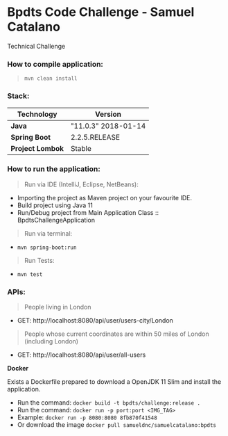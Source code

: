 # Bpdts Code Challenge - Samuel Catalano
Technical Challenge

### How to compile application:
> `mvn clean install`

### Stack:
| Technology | Version |
|--|--|
| **Java** | "11.0.3" 2018-01-14 |
| **Spring Boot** | 2.2.5.RELEASE |
| **Project Lombok** | Stable |

### How to run the application:
> Run via IDE (IntelliJ, Eclipse, NetBeans):
- Importing the project as Maven project on your favourite IDE.
- Build project using Java 11
- Run/Debug project from Main Application Class :: BpdtsChallengeApplication

> Run via terminal:
- `mvn spring-boot:run`

> Run Tests:
- `mvn test`

### APIs:
> People living in London
* GET: http://localhost:8080/api/user/users-city/London

> People whose current coordinates are within 50 miles of London (including London)
* GET: http://localhost:8080/api/user/all-users

**Docker**

Exists a Dockerfile prepared to download a OpenJDK 11 Slim and install the application.

- Run the command: `docker build -t bpdts/challenge:release .`
- Run the command: `docker run -p port:port <IMG_TAG>`
- Example: `docker run -p 8080:8080 8fb870f41548`
- Or download the image `docker pull samueldnc/samuelcatalano:bpdts`
